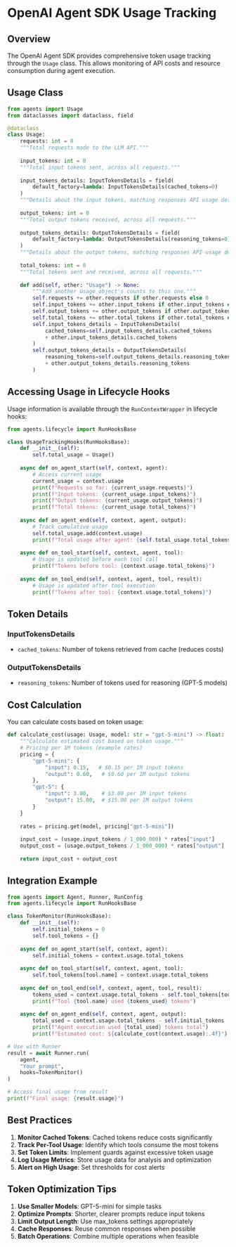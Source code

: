 # OpenAI Agent SDK Usage Tracking

## Overview
The OpenAI Agent SDK provides comprehensive token usage tracking through the `Usage` class. This allows monitoring of API costs and resource consumption during agent execution.

## Usage Class

```python
from agents import Usage
from dataclasses import dataclass, field

@dataclass
class Usage:
    requests: int = 0
    """Total requests made to the LLM API."""
    
    input_tokens: int = 0
    """Total input tokens sent, across all requests."""
    
    input_tokens_details: InputTokensDetails = field(
        default_factory=lambda: InputTokensDetails(cached_tokens=0)
    )
    """Details about the input tokens, matching responses API usage details."""
    
    output_tokens: int = 0
    """Total output tokens received, across all requests."""
    
    output_tokens_details: OutputTokensDetails = field(
        default_factory=lambda: OutputTokensDetails(reasoning_tokens=0)
    )
    """Details about the output tokens, matching responses API usage details."""
    
    total_tokens: int = 0
    """Total tokens sent and received, across all requests."""
    
    def add(self, other: "Usage") -> None:
        """Add another Usage object's counts to this one."""
        self.requests += other.requests if other.requests else 0
        self.input_tokens += other.input_tokens if other.input_tokens else 0
        self.output_tokens += other.output_tokens if other.output_tokens else 0
        self.total_tokens += other.total_tokens if other.total_tokens else 0
        self.input_tokens_details = InputTokensDetails(
            cached_tokens=self.input_tokens_details.cached_tokens
            + other.input_tokens_details.cached_tokens
        )
        self.output_tokens_details = OutputTokensDetails(
            reasoning_tokens=self.output_tokens_details.reasoning_tokens
            + other.output_tokens_details.reasoning_tokens
        )
```

## Accessing Usage in Lifecycle Hooks

Usage information is available through the `RunContextWrapper` in lifecycle hooks:

```python
from agents.lifecycle import RunHooksBase

class UsageTrackingHooks(RunHooksBase):
    def __init__(self):
        self.total_usage = Usage()
    
    async def on_agent_start(self, context, agent):
        # Access current usage
        current_usage = context.usage
        print(f"Requests so far: {current_usage.requests}")
        print(f"Input tokens: {current_usage.input_tokens}")
        print(f"Output tokens: {current_usage.output_tokens}")
        print(f"Total tokens: {current_usage.total_tokens}")
    
    async def on_agent_end(self, context, agent, output):
        # Track cumulative usage
        self.total_usage.add(context.usage)
        print(f"Total usage after agent: {self.total_usage.total_tokens} tokens")
    
    async def on_tool_start(self, context, agent, tool):
        # Usage is updated before each tool call
        print(f"Tokens before tool: {context.usage.total_tokens}")
    
    async def on_tool_end(self, context, agent, tool, result):
        # Usage is updated after tool execution
        print(f"Tokens after tool: {context.usage.total_tokens}")
```

## Token Details

### InputTokensDetails
- `cached_tokens`: Number of tokens retrieved from cache (reduces costs)

### OutputTokensDetails  
- `reasoning_tokens`: Number of tokens used for reasoning (GPT-5 models)

## Cost Calculation

You can calculate costs based on token usage:

```python
def calculate_cost(usage: Usage, model: str = "gpt-5-mini") -> float:
    """Calculate estimated cost based on token usage."""
    # Pricing per 1M tokens (example rates)
    pricing = {
        "gpt-5-mini": {
            "input": 0.15,   # $0.15 per 1M input tokens
            "output": 0.60,   # $0.60 per 1M output tokens
        },
        "gpt-5": {
            "input": 3.00,    # $3.00 per 1M input tokens
            "output": 15.00,  # $15.00 per 1M output tokens
        }
    }
    
    rates = pricing.get(model, pricing["gpt-5-mini"])
    
    input_cost = (usage.input_tokens / 1_000_000) * rates["input"]
    output_cost = (usage.output_tokens / 1_000_000) * rates["output"]
    
    return input_cost + output_cost
```

## Integration Example

```python
from agents import Agent, Runner, RunConfig
from agents.lifecycle import RunHooksBase

class TokenMonitor(RunHooksBase):
    def __init__(self):
        self.initial_tokens = 0
        self.tool_tokens = {}
    
    async def on_agent_start(self, context, agent):
        self.initial_tokens = context.usage.total_tokens
    
    async def on_tool_start(self, context, agent, tool):
        self.tool_tokens[tool.name] = context.usage.total_tokens
    
    async def on_tool_end(self, context, agent, tool, result):
        tokens_used = context.usage.total_tokens - self.tool_tokens[tool.name]
        print(f"Tool {tool.name} used {tokens_used} tokens")
    
    async def on_agent_end(self, context, agent, output):
        total_used = context.usage.total_tokens - self.initial_tokens
        print(f"Agent execution used {total_used} tokens total")
        print(f"Estimated cost: ${calculate_cost(context.usage):.4f}")

# Use with Runner
result = await Runner.run(
    agent,
    "Your prompt",
    hooks=TokenMonitor()
)

# Access final usage from result
print(f"Final usage: {result.usage}")
```

## Best Practices

1. **Monitor Cached Tokens**: Cached tokens reduce costs significantly
2. **Track Per-Tool Usage**: Identify which tools consume the most tokens
3. **Set Token Limits**: Implement guards against excessive token usage
4. **Log Usage Metrics**: Store usage data for analysis and optimization
5. **Alert on High Usage**: Set thresholds for cost alerts

## Token Optimization Tips

1. **Use Smaller Models**: GPT-5-mini for simple tasks
2. **Optimize Prompts**: Shorter, clearer prompts reduce input tokens
3. **Limit Output Length**: Use max_tokens settings appropriately
4. **Cache Responses**: Reuse common responses when possible
5. **Batch Operations**: Combine multiple operations when feasible